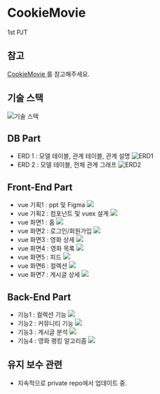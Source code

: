 # CookieMovie

1st PJT

## 참고

[CookieMovie ](https://github.com/HanKyeon/CookieMovie/blob/master/CookieMovie.pdf)를 참고해주세요.

## 기술 스택

![기술 스택](./forREADME/%EA%B8%B0%EC%88%A0%20%EC%8A%A4%ED%83%9D.png)

## DB Part

- ERD 1 : 모델 테이블, 관계 테이블, 관계 설명
  ![ERD1](./forREADME/ERD1.png)
- ERD 2 : 모델 테이블, 전체 관계 그래프
  ![ERD2](./forREADME/ERD2.png)

## Front-End Part

- vue 기획1 : ppt 및 Figma
  ![](./forREADME/vue1.png)
- vue 기획2 : 컴포넌트 및 vuex 설계
  ![](./forREADME/vue2.png)
- vue 화면1 : 홈
  ![](./forREADME/vue3.png)
- vue 화면2 : 로그인/회원가입
  ![](./forREADME/vue4.png)
- vue 화면3 : 영화 상세
  ![](./forREADME/vue5.png)
- vue 화면4 : 영화 목록
  ![](./forREADME/vue6.png)
- vue 화면5 : 피드
  ![](./forREADME/vue7.png)
- vue 화면6 : 컬렉션
  ![](./forREADME/vue8.png)
- vue 화면7 : 게시글 상세
  ![](./forREADME/vue9.png)

## Back-End Part

- 기능1 : 컬렉션 기능
  ![](./forREADME/django1.png)
- 기능2 : 커뮤니티 기능
  ![](./forREADME/django2.png)
- 기능3 : 게시글 분석
  ![](./forREADME/django3.png)
- 기능4 : 영화 랭킹 알고리즘
  ![](./forREADME/django4.png)

## 유지 보수 관련

- 지속적으로 private repo에서 업데이트 중.
